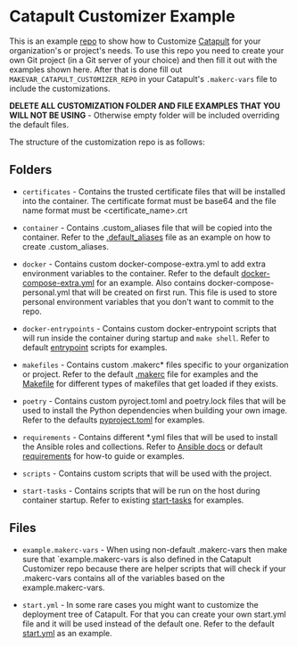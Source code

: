 # Catapult Customizer Example

This is an example [repo](https://github.com/ClarifiedSecurity/catapult-customizer) to show how to Customize [Catapult](https://github.com/ClarifiedSecurity/catapult) for your organization's or project's needs. To use this repo you need to create your own Git project (in a Git server of your choice) and then fill it out with the examples shown here. After that is done fill out `MAKEVAR_CATAPULT_CUSTOMIZER_REPO` in your Catapult's `.makerc-vars` file to include the customizations.

**DELETE ALL CUSTOMIZATION FOLDER AND FILE EXAMPLES THAT YOU WILL NOT BE USING** - Otherwise empty folder will be included overriding the default files.

The structure of the customization repo is as follows:

## Folders

- `certificates` - Contains the trusted certificate files that will be installed into the container. The certificate format must be base64 and the file name format must be <certificate_name>.crt

- `container` - Contains .custom_aliases file that will be copied into the container. Refer to the [.default_aliases](https://github.com/ClarifiedSecurity/Catapult/blob/main/container/home/builder/.default_aliases) file as an example on how to create .custom_aliases.

- `docker` - Contains custom docker-compose-extra.yml to add extra environment variables to the container. Refer to the default [docker-compose-extra.yml](https://github.com/ClarifiedSecurity/Catapult/blob/main/defaults/docker-compose-extra.yml) for an example. Also contains docker-compose-personal.yml that will be created on first run. This file is used to store personal environment variables that you don't want to commit to the repo.

- `docker-entrypoints` - Contains custom docker-entrypoint scripts that will run inside the container during startup and `make shell`. Refer to default [entrypoint](https://github.com/ClarifiedSecurity/Catapult/tree/main/scripts/entrypoints) scripts for examples.

- `makefiles` - Contains custom .makerc\* files specific to your organization or project. Refer to the default [.makerc](https://github.com/ClarifiedSecurity/Catapult/blob/main/.makerc) file for examples and the [Makefile](https://github.com/ClarifiedSecurity/Catapult/blob/main/Makefile#L3-L5) for different types of makefiles that get loaded if they exists.

- `poetry` - Contains custom pyroject.toml and poetry.lock files that will be used to install the Python dependencies when building your own image. Refer to the defaults [pyproject.toml](https://github.com/ClarifiedSecurity/catapult/blob/main/defaults/pyproject.toml) for examples.

- `requirements` - Contains different \*.yml files that will be used to install the Ansible roles and collections. Refer to [Ansible docs](https://docs.ansible.com/ansible/latest/collections_guide/collections_installing.html) or default [requirements](https://github.com/ClarifiedSecurity/catapult/blob/main/defaults/requirements.yml) for how-to guide or examples.

- `scripts` - Contains custom scripts that will be used with the project.

- `start-tasks` - Contains scripts that will be run on the host during container startup. Refer to existing [start-tasks](https://github.com/ClarifiedSecurity/Catapult/tree/main/scripts/start-tasks) for examples.

## Files

- `example.makerc-vars` - When using non-default .makerc-vars then make sure that `example.makerc-vars is also defined in the Catapult Customizer repo because there are helper scripts that will check if your .makerc-vars contains all of the variables based on the example.makerc-vars.

- `start.yml` - In some rare cases you might want to customize the deployment tree of Catapult. For that you can create your own start.yml file and it will be used instead of the default one. Refer to the default [start.yml](https://github.com/ClarifiedSecurity/Catapult/blob/main/defaults/start.yml) as an example.
